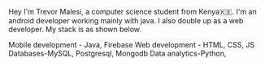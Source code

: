 Hey I'm Trevor Malesi, a computer science student from Kenya🇰🇪.
I'm an android developer working mainly with java.
I also double up as a web developer.
My stack is as shown below.

Mobile development - Java, Firebase
Web development - HTML, CSS, JS 
Databases-MySQL, Postgresql, Mongodb
Data analytics-Python,
